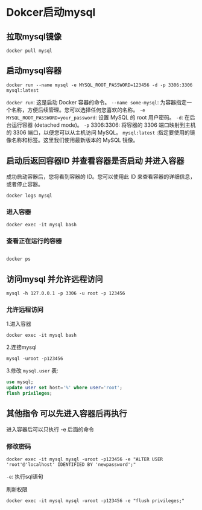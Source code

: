 # Dokcer启动mysql

## 拉取mysql镜像

```shell
docker pull mysql
```

## 启动mysql容器

```shell
docker run --name mysql -e MYSQL_ROOT_PASSWORD=123456 -d -p 3306:3306 mysql:latest
```

`docker run`: 这是启动 Docker 容器的命令。
`--name some-mysql`: 为容器指定一个名称，方便后续管理。您可以选择任何您喜欢的名称。
`-e MYSQL_ROOT_PASSWORD=your_password`: 设置 MySQL 的 root 用户密码。
`-d`: 在后台运行容器 (detached mode)。
`-p` 3306:3306: 将容器的 3306 端口映射到主机的 3306 端口，以便您可以从主机访问 MySQL。
`mysql:latest` :指定要使用的镜像名称和标签。这里我们使用最新版本的 MySQL 镜像。

## 启动后返回容器ID 并查看容器是否启动 并进入容器

成功启动容器后，您将看到容器的 ID。您可以使用此 ID 来查看容器的详细信息，或者停止容器。

```shell
docker logs mysql
```

### 进入容器

``` shell
docker exec -it mysql bash

```

### 查看正在运行的容器

```shell

docker ps

```

## 访问mysql 并允许远程访问

```shell
mysql -h 127.0.0.1 -p 3306 -u root -p 123456
```

### 允许远程访问

1.进入容器

```shell
docker exec -it mysql bash
```

2.连接mysql

```shell
mysql -uroot -p123456
```

3.修改 `mysql.user` 表:

```sql
use mysql;
update user set host='%' where user='root';
flush privileges;
```

## 其他指令 可以先进入容器后再执行

进入容器后可以只执行 -e 后面的命令

### 修改密码

```shell
docker exec -it mysql mysql -uroot -p123456 -e "ALTER USER 'root'@'localhost' IDENTIFIED BY 'newpassword';"
```

`-e`: 执行sql语句

刷新权限

```shell
docker exec -it mysql mysql -uroot -p123456 -e "flush privileges;"
```
